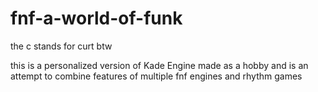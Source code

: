 # fnf-a-world-of-funk
the c stands for curt btw

this is a personalized version of Kade Engine made as a hobby and is an attempt to combine features of multiple fnf engines and rhythm games
